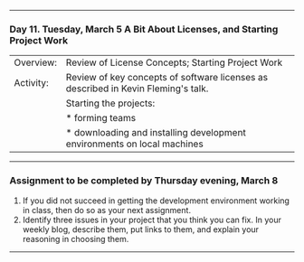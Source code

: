 --------------------------------------------------------------------------------

### Day 11. Tuesday, March 5  A Bit About Licenses, and Starting Project Work

|              |        |                              
|:---|:----|
|Overview:     | Review of License Concepts; Starting Project Work     | 
|Activity:     | Review of key concepts of software licenses as described in Kevin Fleming's talk.|
|              | Starting the projects:
|              | * forming teams  |
|              | * downloading and installing development environments on local machines |

---

### Assignment to be completed by **Thursday evening, March 8**
1. If you did not succeed in getting the development environment working in class,
   then do so as your next assignment.
1. Identify three issues in your project that you think you can fix.
   In your weekly blog,  describe them, put links to them, and explain your
   reasoning in choosing them.

   
--------------------------------------------------------------------------------
